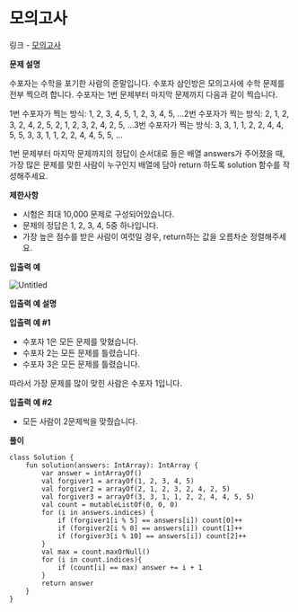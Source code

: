 # 모의고사

링크 -  [모의고사](https://school.programmers.co.kr/learn/courses/30/lessons/42840)

**문제 설명**

수포자는 수학을 포기한 사람의 준말입니다. 수포자 삼인방은 모의고사에 수학 문제를 전부 찍으려 합니다. 수포자는 1번 문제부터 마지막 문제까지 다음과 같이 찍습니다.

1번 수포자가 찍는 방식: 1, 2, 3, 4, 5, 1, 2, 3, 4, 5, ...2번 수포자가 찍는 방식: 2, 1, 2, 3, 2, 4, 2, 5, 2, 1, 2, 3, 2, 4, 2, 5, ...3번 수포자가 찍는 방식: 3, 3, 1, 1, 2, 2, 4, 4, 5, 5, 3, 3, 1, 1, 2, 2, 4, 4, 5, 5, ...

1번 문제부터 마지막 문제까지의 정답이 순서대로 들은 배열 answers가 주어졌을 때, 가장 많은 문제를 맞힌 사람이 누구인지 배열에 담아 return 하도록 solution 함수를 작성해주세요.

****제한사항****

- 시험은 최대 10,000 문제로 구성되어있습니다.
- 문제의 정답은 1, 2, 3, 4, 5중 하나입니다.
- 가장 높은 점수를 받은 사람이 여럿일 경우, return하는 값을 오름차순 정렬해주세요.

****입출력 예****

![Untitled](%E1%84%86%E1%85%A9%E1%84%8B%E1%85%B4%E1%84%80%E1%85%A9%E1%84%89%E1%85%A1%201115c77d47514b14987bc3dcd1fa76f9/Untitled.png)

****입출력 예 설명****

**입출력 예 #1**

- 수포자 1은 모든 문제를 맞혔습니다.
- 수포자 2는 모든 문제를 틀렸습니다.
- 수포자 3은 모든 문제를 틀렸습니다.

따라서 가장 문제를 많이 맞힌 사람은 수포자 1입니다.

**입출력 예 #2**

- 모든 사람이 2문제씩을 맞췄습니다.

**풀이**

```
class Solution {
    fun solution(answers: IntArray): IntArray {
        var answer = intArrayOf()
        val forgiver1 = arrayOf(1, 2, 3, 4, 5)
        val forgiver2 = arrayOf(2, 1, 2, 3, 2, 4, 2, 5)
        val forgiver3 = arrayOf(3, 3, 1, 1, 2, 2, 4, 4, 5, 5)
        val count = mutableListOf(0, 0, 0)
        for (i in answers.indices) {
            if (forgiver1[i % 5] == answers[i]) count[0]++
            if (forgiver2[i % 8] == answers[i]) count[1]++
            if (forgiver3[i % 10] == answers[i]) count[2]++
        }
        val max = count.maxOrNull()
        for (i in count.indices){
            if (count[i] == max) answer += i + 1
        }
        return answer
    }
}
```
